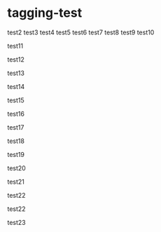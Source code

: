 # tagging-test
test2
test3
test4
test5
test6
test7
test8
test9
test10

test11

test12

test13

test14

test15

test16

test17

test18

test19

test20

test21

test22

test22

test23

